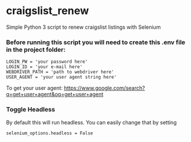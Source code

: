 # craigslist_renew
Simple Python 3 script to renew craigslist listings with Selenium

### Before running this script you will need to create this .env file in the project folder:
```
LOGIN_PW = 'your password here'
LOGIN_ID = 'your e-mail here'
WEBDRIVER_PATH = 'path to webdriver here'
USER_AGENT = 'your user agent string here'
```
To get your user agent: https://www.google.com/search?q=get+user+agent&oq=get+user+agent

### Toggle Headless

By default this will run headless. You can easily change that by setting

```selenium_options.headless = False```

